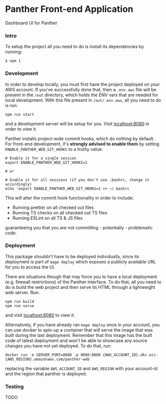 # Panther Front-end Application

Dashboard UI for Panther

### Intro

To setup the project all you need to do is install its dependencies by running:

```
$ npm i
```

### Development

In order to develop locally, you must first have the project deployed on your AWS account. If you've successfully done that,
then a `.env.aws` file will be present in the `/out` directory, which holds the ENV vars that
are needed for local development. With this file present in `/out/.env.aws`, all you need to do is run:

```
npm run start
```

and a development server will be setup for you. Visit [localhost:8080](http://localhost:8080) in
order to view it.

Panther installs project-wide commit hooks, which do nothing by default. For front-end development,
it's **strongly advised to enable them** by setting `ENABLE_PANTHER_WEB_GIT_HOOKS` to a truthy value:

```
# Enable it for a single session
export ENABLE_PANTHER_WEB_GIT_HOOKS=1

# or

# Enable it for all sessions (if you don't use .bashrc, change it accordingly)
echo 'export ENABLE_PANTHER_WEB_GIT_HOOKS=1 >> ~/.bashrc
```

This will alter the commit hook functionality in order to include:

- Running prettier on all checked out files
- Running TS checks on all checked out TS files
- Running ESLint on all TS & JS files

guaranteeing you that you are not committing - potentially - problematic code.

### Deployment

This package shouldn't have to be deployed individually, since its deployment is part
of `mage deploy` which exposes a publicly available URL for you to access the UI.

There are situations though that may force you to have a local deployment (e.g. firewall restrictions)
of the Panther interface. To do that, all you need to do is build the web project and then serve its HTML through
a lightweight web server. Run:

```
npm run build
npm run serve
```

and visit [localhost:8080](http://localhost:8080) to view it.

Alternatively, if you have already ran `mage deploy` once in your account, you can
use docker to spin-up a container that will serve the image that was built during the last deployment. Remember that
this image has the built code of latest deployment and won't be able to showcase any source changes you have
not yet deployed. To do that, run:

```
docker run -e SERVER_PORT=8080 -p 8080:8080 {AWS_ACCOUNT_ID}.dkr.ecr.{AWS_REGION}.amazonaws.com/panther-web
```

replacing the variable `AWS_ACCOUNT_ID` and `AWS_REGION` with your account-id and the region that
panther is deployed.

### Testing

TODO
